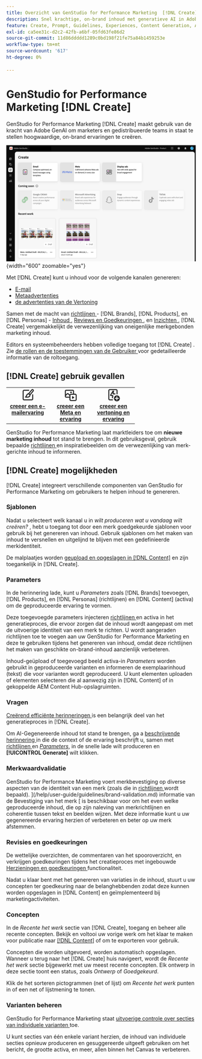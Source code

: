 ```yaml
---
title: Overzicht van GenStudio for Performance Marketing  [!DNL Create]
description: Snel krachtige, on-brand inhoud met generatieve AI in Adobe GenStudio for Performance Marketing  [!DNL Create] produceren.
feature: Create, Prompt, Guidelines, Experiences, Content Generation, Approval
exl-id: ca5ee31c-d2c2-42fb-a6bf-05fd63fe86d2
source-git-commit: 11d86ddddd1289c0bd198f21fe75a84b1459253e
workflow-type: tm+mt
source-wordcount: '617'
ht-degree: 0%

---
```


# GenStudio for Performance Marketing [!DNL Create]

GenStudio for Performance Marketing [!DNL Create] maakt gebruik van de kracht van Adobe GenAI om marketers en gedistribueerde teams in staat te stellen hoogwaardige, on-brand ervaringen te creëren.

![ creeer dashboard ](/help/assets/create.png){width="600" zoomable="yes"}

Met [!DNL Create] kunt u inhoud voor de volgende kanalen genereren:

* [ E-mail ](email-experiences.md)
* [ Metaadvertenties ](meta-experiences.md)
* [ de advertenties van de Vertoning ](display-ad-experiences.md)

Samen met de macht van [ richtlijnen ](/help/user-guide/guidelines/overview.md) - [!DNL Brands], [!DNL Products], en [!DNL Personas] - [ Inhoud ](/help/user-guide/content/overview.md), [ Reviews en Goedkeuringen ](/help/user-guide/approvals/overview.md), en [ Inzichten ](/help/user-guide/insights/overview.md), [!DNL Create] vergemakkelijkt de verwezenlijking van oneigenlijke merkgebonden marketing inhoud.

Editors en systeembeheerders hebben volledige toegang tot [!DNL Create] . Zie [ de rollen en de toestemmingen van de Gebruiker ](/help/user-guide/user-roles.md) voor gedetailleerde informatie van de roltoegang.

## [!DNL Create] gebruik gevallen

<table style="table-layout:fixed">
<tr style="border: 0;">
   <td align="center" valign="top" width="100">
      <a href="/help/user-guide/create/create-email-experience.md">
      <img alt="Nieuwe inhoud maken" src="../../assets/icons/icon-create.svg" width="35">
      </a>
      <div>
         <a href="/help/user-guide/create/create-email-experience.md">
         <strong> creeer een e-mailervaring </strong>
         </a>
      </div>
   </td>
   <td align="center" valign="top" width="100">
      <a href="/help/user-guide/create/create-meta-ad.md">
      <img alt="Een meta-advertentie maken" src="../../assets/icons/icon-asset.svg" width="35">
      </a>
      <div>
         <a href="/help/user-guide/create/create-meta-ad.md">
         <strong> creeer een Meta en ervaring </strong>
         </a>
      </div>
   </td>
   <td align="center" valign="top" width="100">
      <a href="/help/user-guide/create/create-display-ad.md">
      <img alt="Een weergave en ervaring maken" src="../../assets/icons/icon-addTemplate.svg" width="35">
      </a>
      <div>
         <a href="/help/user-guide/create/create-display-ad.md">
         <strong> creeer een vertoning en ervaring </strong>
         </a>
      </div>
   </td>
</tr>
</table>

GenStudio for Performance Marketing laat marktleiders toe om **nieuwe marketing inhoud** tot stand te brengen. In dit gebruiksgeval, gebruik bepaalde [ richtlijnen ](/help/user-guide/guidelines/overview.md) en inspiratiebeelden om de verwezenlijking van merk-gerichte inhoud te informeren.

## [!DNL Create] mogelijkheden

[!DNL Create] integreert verschillende componenten van GenStudio for Performance Marketing om gebruikers te helpen inhoud te genereren.

### Sjablonen

Nadat u selecteert welk kanaal u in _wilt produceren wat u vandaag wilt creëren?_ , hebt u toegang tot door een merk goedgekeurde sjablonen voor gebruik bij het genereren van inhoud. Gebruik sjablonen om het maken van inhoud te versnellen en uitgelijnd te blijven met een gedefinieerde merkidentiteit.

De malplaatjes worden [ geupload en opgeslagen in  [!DNL Content]](/help/user-guide/content/overview.md) en zijn toegankelijk in [!DNL Create].

### Parameters

In de herinnering lade, kunt u _Parameters_ zoals [!DNL Brands] toevoegen, [!DNL Products], en [!DNL Personas] (richtlijnen) en [!DNL Content] (activa) om de geproduceerde ervaring te vormen.

Deze toegevoegde parameters injecteren [ richtlijnen ](/help/user-guide/guidelines/overview.md) en activa in het generatieproces, die ervoor zorgen dat de inhoud wordt aangepast om met de uitvoerige identiteit van een merk te richten. U wordt aangeraden richtlijnen toe te voegen aan uw GenStudio for Performance Marketing en deze te gebruiken tijdens het genereren van inhoud, omdat deze richtlijnen het maken van geschikte on-brand-inhoud aanzienlijk verbeteren.

Inhoud-geüpload of toegevoegd beeld activa-in _Parameters_ worden gebruikt in geproduceerde varianten en informeren de exemplaarinhoud (tekst) die voor varianten wordt geproduceerd. U kunt elementen uploaden of elementen selecteren die al aanwezig zijn in [!DNL Content] of in gekoppelde AEM Content Hub-opslagruimten.

### Vragen

[ Creërend efficiënte herinneringen ](/help/user-guide/effective-prompts.md) is een belangrijk deel van het generatieproces in [!DNL Create].

Om AI-Gegenereerde inhoud tot stand te brengen, ga a [ beschrijvende herinnering ](/help/user-guide/effective-prompts.md) in die de context of de ervaring beschrijft u, samen met [ richtlijnen ](/help/user-guide/guidelines/overview.md) en [_Parameters_](#parameters), in de snelle lade wilt produceren en **[!UICONTROL Generate]** wilt klikken.

### Merkwaardvalidatie

GenStudio for Performance Marketing voert merkbevestiging op diverse aspecten van de identiteit van een merk (zoals die in [ richtlijnen ](/help/user-guide/guidelines/overview.md) wordt bepaald). ](/help/user-guide/guidelines/brand-validation.md) informatie van de Bevestiging van het merk [ is beschikbaar voor om het even welke geproduceerde inhoud, die op zijn naleving van merkrichtlijnen en coherentie tussen tekst en beelden wijzen. Met deze informatie kunt u uw gegenereerde ervaring herzien of verbeteren en beter op uw merk afstemmen.

### Revisies en goedkeuringen

De wettelijke overzichten, de commentaren van het spooroverzicht, en verkrijgen goedkeuringen tijdens het creatieproces met ingebouwde [ Herzieningen en goedkeuringen ](/help/user-guide/approvals/overview.md) functionaliteit.

Nadat u klaar bent met het genereren van variaties in de inhoud, stuurt u uw concepten ter goedkeuring naar de belanghebbenden zodat deze kunnen worden opgeslagen in [!DNL Content] en geïmplementeerd bij marketingactiviteiten.

### Concepten

In de _Recente het werk_ sectie van [!DNL Create], toegang en beheer alle recente concepten. Bekijk en voltooi uw vorige werk om het klaar te maken voor publicatie naar [[!DNL Content]](/help/user-guide/content/overview.md) of om te exporteren voor gebruik.

Concepten die worden uitgevoerd, worden automatisch opgeslagen. Wanneer u terug naar het [!DNL Create] huis navigeert, wordt de _Recente het werk_ sectie bijgewerkt met uw meest recente concepten. Elk ontwerp in deze sectie toont een status, zoals _Ontwerp_ of _Goedgekeurd_.

Klik de het sorteren pictogrammen (net of lijst) om _Recente het werk_ punten in of een net of lijstmening te tonen.

### Varianten beheren

GenStudio for Performance Marketing staat [ uitvoerige controle over secties van individuele varianten ](/help/user-guide/create/manage-variants.md) toe.

U kunt secties van één enkele variant herzien, de inhoud van individuele secties opnieuw produceren en gesuggereerde uitgeeft gebruiken om het bericht, de grootte activa, en meer, allen binnen het Canvas te verbeteren.
